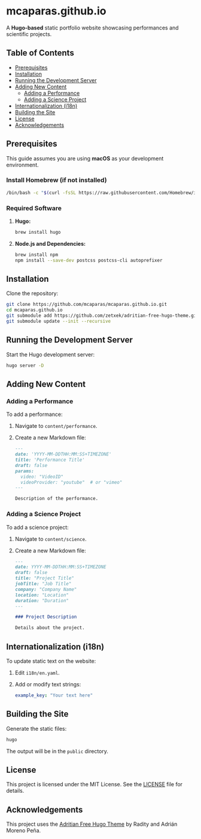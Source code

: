 # mcaparas.github.io

A **Hugo-based** static portfolio website showcasing performances and scientific projects.

## Table of Contents

- [Prerequisites](#prerequisites)
- [Installation](#installation)
- [Running the Development Server](#running-the-development-server)
- [Adding New Content](#adding-new-content)
  - [Adding a Performance](#adding-a-performance)
  - [Adding a Science Project](#adding-a-science-project)
- [Internationalization (i18n)](#internationalization-i18n)
- [Building the Site](#building-the-site)
- [License](#license)
- [Acknowledgements](#acknowledgements)

## Prerequisites

This guide assumes you are using **macOS** as your development environment.

### Install Homebrew (if not installed)

```bash
/bin/bash -c "$(curl -fsSL https://raw.githubusercontent.com/Homebrew/install/HEAD/install.sh)"
```

### Required Software

1. **Hugo:**

   ```bash
   brew install hugo
   ```

2. **Node.js and Dependencies:**

   ```bash
   brew install npm
   npm install --save-dev postcss postcss-cli autoprefixer
   ```

## Installation

Clone the repository:

```bash
git clone https://github.com/mcaparas/mcaparas.github.io.git
cd mcaparas.github.io
git submodule add https://github.com/zetxek/adritian-free-hugo-theme.git themes/adritian-free-hugo-theme
git submodule update --init --recursive
```

## Running the Development Server

Start the Hugo development server:

```bash
hugo server -D
```

## Adding New Content

### Adding a Performance

To add a performance:

1. Navigate to `content/performance`.
2. Create a new Markdown file:

   ```markdown
   ---
   date: 'YYYY-MM-DDTHH:MM:SS+TIMEZONE'
   title: 'Performance Title'
   draft: false
   params:
     video: "VideoID"
     videoProvider: "youtube"  # or "vimeo"
   ---

   Description of the performance.
   ```

### Adding a Science Project

To add a science project:

1. Navigate to `content/science`.
2. Create a new Markdown file:

   ```markdown
   ---
   date: YYYY-MM-DDTHH:MM:SS+TIMEZONE
   draft: false
   title: "Project Title"
   jobTitle: "Job Title"
   company: "Company Name"
   location: "Location"
   duration: "Duration"
   ---

   ### Project Description

   Details about the project.
   ```

## Internationalization (i18n)

To update static text on the website:

1. Edit `i18n/en.yaml`.
2. Add or modify text strings:

   ```yaml
   example_key: "Your text here"
   ```

## Building the Site

Generate the static files:

```bash
hugo
```

The output will be in the `public` directory.

## License

This project is licensed under the MIT License. See the [LICENSE](LICENSE) file for details.

## Acknowledgements

This project uses the [Adritian Free Hugo Theme](https://github.com/adritian/adritian-free-hugo-theme) by Radity and Adrián Moreno Peña.

